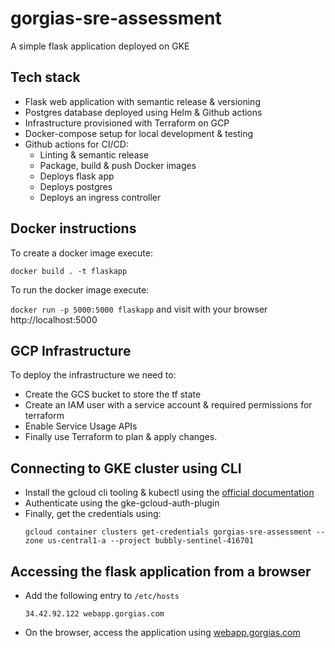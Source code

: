# gorgias-sre-assessment
A simple flask application deployed on GKE

## Tech stack

- Flask web application with semantic release & versioning
- Postgres database deployed using Helm & Github actions
- Infrastructure provisioned with Terraform on GCP
- Docker-compose setup for local development & testing
- Github actions for CI/CD:
  - Linting & semantic release
  - Package, build & push Docker images
  - Deploys flask app
  - Deploys postgres
  - Deploys an ingress controller


## Docker instructions

To create a docker image execute:

`docker build . -t flaskapp`

To run the docker image execute:

`docker run -p 5000:5000 flaskapp` and visit with your browser http://localhost:5000


## GCP Infrastructure

To deploy the infrastructure we need to:

* Create the GCS bucket to store the tf state
* Create an IAM user with a service account & required permissions for terraform
* Enable Service Usage APIs
* Finally use Terraform to plan & apply changes.


## Connecting to GKE cluster using CLI

- Install the gcloud cli tooling & kubectl using the [official documentation](https://cloud.google.com/kubernetes-engine/docs/how-to/cluster-access-for-kubectl)
- Authenticate using the gke-gcloud-auth-plugin
- Finally, get the credentials using:
  ```
  gcloud container clusters get-credentials gorgias-sre-assessment --zone us-central1-a --project bubbly-sentinel-416701
  ```

## Accessing the flask application from a browser
- Add the following entry to `/etc/hosts`
  ```
  34.42.92.122 webapp.gorgias.com
  ```
- On the browser, access the application using [webapp.gorgias.com](http://webapp.gorgias.com)
